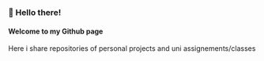 ### 👋 Hello there!

#### Welcome to my Github page

Here i share repositories of personal projects and uni assignements/classes

<!--
**chris234567/chris234567** is a ✨ _special_ ✨ repository because its `README.md` (this file) appears on your GitHub profile.
-->

